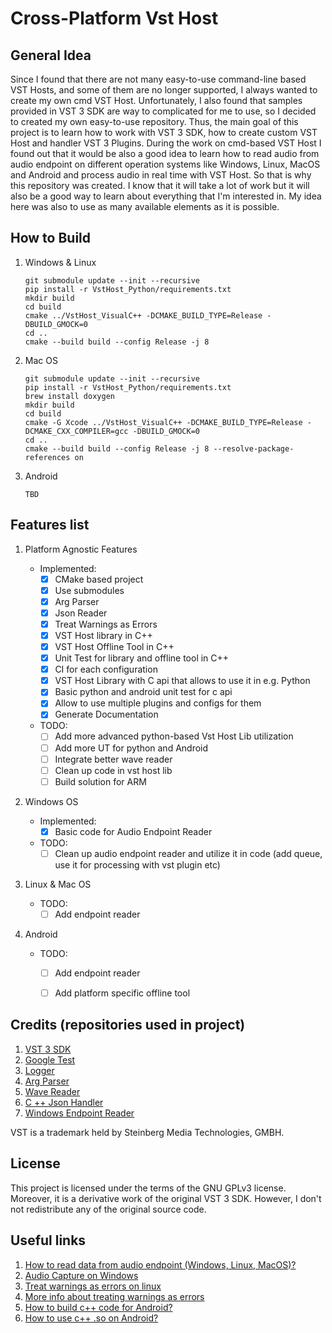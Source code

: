# Cross-Platform Vst Host

## General Idea
Since I found that there are not many easy-to-use command-line based VST Hosts, and some of them are no longer supported,
 I always wanted to create my own cmd VST Host. Unfortunately, I also found that samples provided in VST 3 SDK are way 
to complicated for me to use, so I decided to created my own easy-to-use repository. Thus, the main goal of this project
 is to learn how to work with VST 3 SDK, how to create custom VST Host and handler VST 3 Plugins. During the work on 
cmd-based VST Host I found out that it would be also a good idea to learn how to read audio from audio endpoint on 
different operation systems like Windows, Linux, MacOS and Android and process audio in real time with VST Host. So that 
is why this repository was created. I know that it will take a lot of work but it will also be a good way to learn about
 everything that I'm interested in. My idea here was also to use as many available elements as it is possible.

## How to Build

1. Windows & Linux
    ```
    git submodule update --init --recursive
    pip install -r VstHost_Python/requirements.txt
    mkdir build
    cd build
    cmake ../VstHost_VisualC++ -DCMAKE_BUILD_TYPE=Release -DBUILD_GMOCK=0
    cd ..
    cmake --build build --config Release -j 8
    ```
2. Mac OS
    ```
    git submodule update --init --recursive
    pip install -r VstHost_Python/requirements.txt
    brew install doxygen
    mkdir build
    cd build
    cmake -G Xcode ../VstHost_VisualC++ -DCMAKE_BUILD_TYPE=Release -DCMAKE_CXX_COMPILER=gcc -DBUILD_GMOCK=0
    cd ..
    cmake --build build --config Release -j 8 --resolve-package-references on
    ```

3. Android
    ```
    TBD
    ```

## Features list
1. Platform Agnostic Features
    - Implemented:
      - [x] CMake based project
      - [x] Use submodules
      - [x] Arg Parser
      - [X] Json Reader 
      - [x] Treat Warnings as Errors
      - [x] VST Host library in C++
      - [x] VST Host Offline Tool in C++
      - [x] Unit Test for library and offline tool in C++
      - [x] CI for each configuration
      - [x] VST Host Library with C api that allows to use it in e.g. Python
      - [x] Basic python and android unit test for c api
      - [x] Allow to use multiple plugins and configs for them
      - [x] Generate Documentation
    - TODO:
      - [ ] Add more advanced python-based Vst Host Lib utilization
      - [ ] Add more UT for python and Android
      - [ ] Integrate better wave reader 
      - [ ] Clean up code in vst host lib
      - [ ] Build solution for ARM

1. Windows OS

    - Implemented:
      - [x] Basic code for Audio Endpoint Reader
    - TODO:
      - [ ] Clean up audio endpoint reader and utilize it in code (add queue, use it for processing with vst plugin etc)

1. Linux & Mac OS

    - TODO:
      - [ ] Add endpoint reader

1. Android

    - TODO:
      - [ ] Add endpoint reader
      - [ ] Add platform specific offline tool


## Credits (repositories used in project)
1. [VST 3 SDK](https://github.com/steinbergmedia/vst3sdk)
1. [Google Test](https://github.com/google/googletest)
1. [Logger](https://github.com/amrayn/easyloggingpp)
1. [Arg Parser](https://github.com/p-ranav/argparse)
1. [Wave Reader](https://github.com/audionamix/wave)
1. [C ++ Json Handler](https://github.com/nlohmann/json)
1. [Windows Endpoint Reader](https://github.com/mofo7777/Stackoverflow/tree/master/WasapiCapture)

VST is a trademark held by Steinberg Media Technologies, GMBH.

## License
This project is licensed under the terms of the GNU GPLv3 license. Moreover, it is a derivative work of the original 
VST 3 SDK. However, I don't not redistribute any of the original source code.

## Useful links
1. [How to read data from audio endpoint (Windows, Linux, MacOS)?](https://github.com/MicrosoftDocs/azure-docs/blob/main/articles/cognitive-services/Speech-Service/how-to-select-audio-input-devices.md)
1. [Audio Capture on Windows](https://graphics.stanford.edu/~mdfisher/Code/Engine/AudioCapture.cpp)
1. [Treat warnings as errors on linux](https://stackoverflow.com/questions/3378560/how-to-disable-gcc-warnings-for-a-few-lines-of-code)
1. [More info about treating warnings as errors](https://www.foonathan.net/2018/10/cmake-warnings/)
1. [How to build c++ code for Android?](https://stackoverflow.com/questions/67729247/build-cmake-library-without-android-studio-by-command-line-or-gui/67729248#67729248)
1. [How to use c++ .so on Android?](https://github.com/android/ndk-samples/tree/master/hello-libs)
